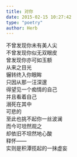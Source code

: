 ```yaml
---  
title: 对你  
date: 2015-02-15 10:27:42  
type: "poetry"  
author: Herb  
---  
```

不曾发现你未有美人尖  
不曾发现你似无双眼皮  
曾发现你亦可如玉额  
从来之目光  
辗转终入你眼眸  
只因从那一汪深邃  
得望见一个痴情的自己  
并且看着自己  
溺死在其中  
可悲的  
至此也挑不起你一丝波澜  
而今可坦然观之  
却依旧不坦然地心酸  
释怀——  
实则是积潭揽起的一抹虚妄  
